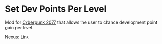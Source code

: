 # Set Dev Points Per Level

Mod for [Cyberpunk 2077] that allows the user to chance development point gain per level.

Nexus: [Link](https://www.nexusmods.com/cyberpunk2077/mods/2863)

[Cyberpunk 2077]: https://www.cyberpunk.net/